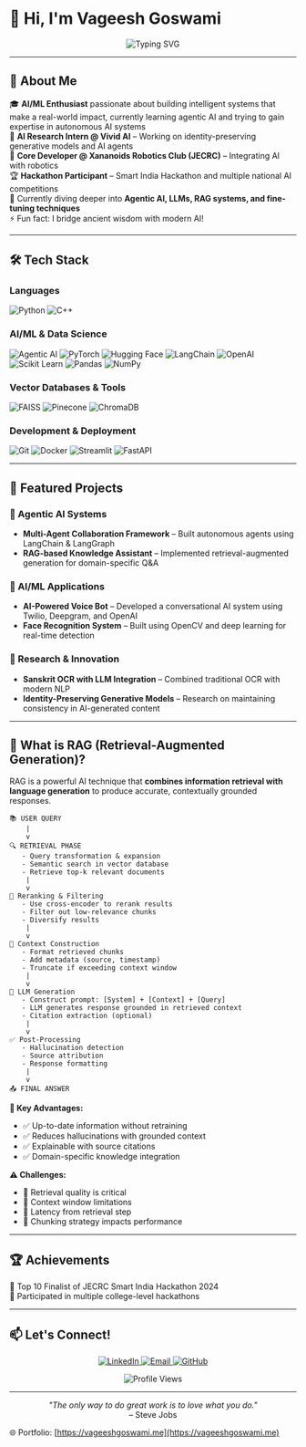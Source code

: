 # 👋 Hi, I'm Vageesh Goswami

<p align="center">
  <img src="https://readme-typing-svg.herokuapp.com?font=Fira+Code&weight=600&size=28&pause=1000&color=00D9FF&center=true&vCenter=true&width=600&lines=AI+Developer+%7C+ML+Engineer;Building+Intelligent+Systems;Transforming+Ideas+into+AI+Solutions" alt="Typing SVG" />
</p>

---

## 🚀 About Me

🎓 **AI/ML Enthusiast** passionate about building intelligent systems that make a real-world impact, currently learning agentic AI and trying to gain expertise in autonomous AI systems  
💼 **AI Research Intern @ Vivid AI** – Working on identity-preserving generative models and AI agents  
🤖 **Core Developer @ Xananoids Robotics Club (JECRC)** – Integrating AI with robotics  
🏆 **Hackathon Participant** – Smart India Hackathon and multiple national AI competitions  
🌱 Currently diving deeper into **Agentic AI, LLMs, RAG systems, and fine-tuning techniques**  
⚡ Fun fact: I bridge ancient wisdom with modern AI!

---

## 🛠️ Tech Stack

### Languages
![Python](https://img.shields.io/badge/Python-3776AB?style=for-the-badge&logo=python&logoColor=white)
![C++](https://img.shields.io/badge/C++-00599C?style=for-the-badge&logo=cplusplus&logoColor=white)

### AI/ML & Data Science
![Agentic AI](https://img.shields.io/badge/Agentic_AI-FF6B6B?style=for-the-badge&logo=robot&logoColor=white)
![PyTorch](https://img.shields.io/badge/PyTorch-EE4C2C?style=for-the-badge&logo=pytorch&logoColor=white)
![Hugging Face](https://img.shields.io/badge/Hugging%20Face-FFD21E?style=for-the-badge&logo=huggingface&logoColor=black)
![LangChain](https://img.shields.io/badge/LangChain-121212?style=for-the-badge&logo=chainlink&logoColor=white)
![OpenAI](https://img.shields.io/badge/OpenAI-412991?style=for-the-badge&logo=openai&logoColor=white)
![Scikit Learn](https://img.shields.io/badge/Scikit_Learn-F7931E?style=for-the-badge&logo=scikit-learn&logoColor=white)
![Pandas](https://img.shields.io/badge/Pandas-150458?style=for-the-badge&logo=pandas&logoColor=white)
![NumPy](https://img.shields.io/badge/NumPy-013243?style=for-the-badge&logo=numpy&logoColor=white)

### Vector Databases & Tools
![FAISS](https://img.shields.io/badge/FAISS-0467DF?style=for-the-badge&logo=meta&logoColor=white)
![Pinecone](https://img.shields.io/badge/Pinecone-000000?style=for-the-badge&logo=pinecone&logoColor=white)
![ChromaDB](https://img.shields.io/badge/ChromaDB-FF6584?style=for-the-badge)

### Development & Deployment
![Git](https://img.shields.io/badge/Git-F05032?style=for-the-badge&logo=git&logoColor=white)
![Docker](https://img.shields.io/badge/Docker-2496ED?style=for-the-badge&logo=docker&logoColor=white)
![Streamlit](https://img.shields.io/badge/Streamlit-FF4B4B?style=for-the-badge&logo=streamlit&logoColor=white)
![FastAPI](https://img.shields.io/badge/FastAPI-009688?style=for-the-badge&logo=fastapi&logoColor=white)

---

## 🚀 Featured Projects

### 🤖 Agentic AI Systems
- **Multi-Agent Collaboration Framework** – Built autonomous agents using LangChain & LangGraph
- **RAG-based Knowledge Assistant** – Implemented retrieval-augmented generation for domain-specific Q&A

### 💼 AI/ML Applications
- **AI-Powered Voice Bot** – Developed a conversational AI system using Twilio, Deepgram, and OpenAI
- **Face Recognition System** – Built using OpenCV and deep learning for real-time detection

### 🧠 Research & Innovation
- **Sanskrit OCR with LLM Integration** – Combined traditional OCR with modern NLP
- **Identity-Preserving Generative Models** – Research on maintaining consistency in AI-generated content

---

## 🧩 What is RAG (Retrieval-Augmented Generation)?

RAG is a powerful AI technique that **combines information retrieval with language generation** to produce accurate, contextually grounded responses.

```plaintext
📚 USER QUERY
    |
    v
🔍 RETRIEVAL PHASE
   - Query transformation & expansion
   - Semantic search in vector database
   - Retrieve top-k relevant documents
    |
    v
🎯 Reranking & Filtering
   - Use cross-encoder to rerank results
   - Filter out low-relevance chunks
   - Diversify results
    |
    v
🧩 Context Construction
   - Format retrieved chunks
   - Add metadata (source, timestamp)
   - Truncate if exceeding context window
    |
    v
🤖 LLM Generation
   - Construct prompt: [System] + [Context] + [Query]
   - LLM generates response grounded in retrieved context
   - Citation extraction (optional)
    |
    v
✅ Post-Processing
   - Hallucination detection
   - Source attribution
   - Response formatting
    |
    v
📤 FINAL ANSWER
```

**🎯 Key Advantages:**
- ✅ Up-to-date information without retraining
- ✅ Reduces hallucinations with grounded context
- ✅ Explainable with source citations
- ✅ Domain-specific knowledge integration

**⚠️ Challenges:**
- 🔸 Retrieval quality is critical
- 🔸 Context window limitations
- 🔸 Latency from retrieval step
- 🔸 Chunking strategy impacts performance

---

## 🏆 Achievements

🥇 Top 10 Finalist of JECRC Smart India Hackathon 2024  
🏅 Participated in multiple college-level hackathons

---

## 📫 Let's Connect!

<p align="center">
  <a href="https://linkedin.com/in/vageesh-goswami" target="_blank">
    <img src="https://img.shields.io/badge/LinkedIn-0077B5?style=for-the-badge&logo=linkedin&logoColor=white" alt="LinkedIn" />
  </a>
  <a href="mailto:vageeshgoswami@gmail.com">
    <img src="https://img.shields.io/badge/Email-D14836?style=for-the-badge&logo=gmail&logoColor=white" alt="Email" />
  </a>
  <a href="https://github.com/vageeshgos" target="_blank">
    <img src="https://img.shields.io/badge/GitHub-100000?style=for-the-badge&logo=github&logoColor=white" alt="GitHub" />
  </a>
</p>

<p align="center">
  <img src="https://komarev.com/ghpvc/?username=vageeshgos&color=00D9FF&style=flat-square&label=Profile+Views" alt="Profile Views" />
</p>

---

<p align="center">
  <i>"The only way to do great work is to love what you do."</i><br/>
  – Steve Jobs
</p>

🌐 Portfolio: [https://vageeshgoswami.me](https://vageeshgoswami.me)
